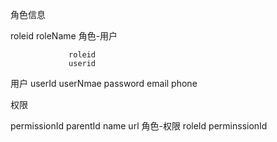 角色信息

roleid 
roleName
                 角色-用户
                 
                 roleid
                 userid

用户
userId
userNmae
password
email
phone

权限

permissionId
parentId
name
url
             	角色-权限
             	roleId
             	perminssionId



